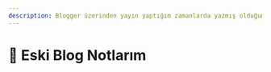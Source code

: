 ```yaml
---
description: Blogger üzerinden yayın yaptığım zamanlarda yazmış olduğum yazılar ✍
---
```


# 🤺 Eski Blog Notlarım
